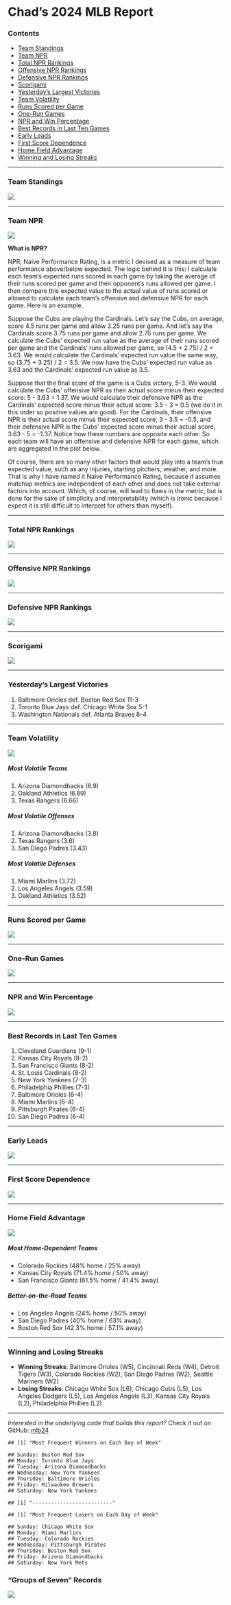 Chad’s 2024 MLB Report
================

### Contents

- [Team Standings](#team-standings)
- [Team NPR](#team-npr)
- [Total NPR Rankings](#total-npr-rankings)
- [Offensive NPR Rankings](#offensive-npr-rankings)
- [Defensive NPR Rankings](#defensive-npr-rankings)
- [Scorigami](#scorigami)
- [Yesterday’s Largest Victories](#yesterdays-largest-victories)
- [Team Volatility](#team-volatility)
- [Runs Scored per Game](#runs-scored-per-game)
- [One-Run Games](#one-run-games)
- [NPR and Win Percentage](#npr-and-win-percentage)
- [Best Records in Last Ten Games](#best-records-in-last-ten-games)
- [Early Leads](#early-leads)
- [First Score Dependence](#first-score-dependence)
- [Home Field Advantage](#home-field-advantage)
- [Winning and Losing Streaks](#winning-and-losing-streaks)

------------------------------------------------------------------------

### Team Standings

![](README_files/figure-gfm/unnamed-chunk-4-1.png)<!-- -->

------------------------------------------------------------------------

### Team NPR

![](README_files/figure-gfm/unnamed-chunk-6-1.png)<!-- -->

**What is NPR?**

NPR, Naive Performance Rating, is a metric I devised as a measure of
team performance above/below expected. The logic behind it is this: I
calculate each team’s expected runs scored in each game by taking the
average of their runs scored per game and their opponent’s runs allowed
per game. I then compare this expected value to the actual value of runs
scored or allowed to calculate each team’s offensive and defensive NPR
for each game. Here is an example.

Suppose the Cubs are playing the Cardinals. Let’s say the Cubs, on
average, score 4.5 runs per game and allow 3.25 runs per game. And let’s
say the Cardinals score 3.75 runs per game and allow 2.75 runs per game.
We calculate the Cubs’ expected run value as the average of their runs
scored per game and the Cardinals’ runs allowed per game, so (4.5 +
2.75) / 2 = 3.63. We would calculate the Cardinals’ expected run value
the same way, so (3.75 + 3.25) / 2 = 3.5. We now have the Cubs’ expected
run value as 3.63 and the Cardinals’ expected run value as 3.5.

Suppose that the final score of the game is a Cubs victory, 5-3. We
would calculate the Cubs’ offensive NPR as their actual score minus
their expected score: 5 - 3.63 = 1.37. We would calculate their
defensive NPR as the Cardinals’ expected score minus their actual score:
3.5 - 3 = 0.5 (we do it in this order so positive values are good). For
the Cardinals, their offensive NPR is their actual score minus their
expected score, 3 - 3.5 = -0.5, and their defensive NPR is the Cubs’
expected score minus their actual score, 3.63 - 5 = -1.37. Notice how
these numbers are opposite each other. So each team will have an
offensive and defensive NPR for each game, which are aggregated in the
plot below.

Of course, there are so many other factors that would play into a team’s
true expected value, such as any injuries, starting pitchers, weather,
and more. That is why I have named it Naive Performance Rating, because
it assumes matchup metrics are independent of each other and does not
take external factors into account. Which, of course, will lead to flaws
in the metric, but is done for the sake of simplicity and
interpretability (which is ironic because I expect it is still difficult
to interpret for others than myself).

------------------------------------------------------------------------

### Total NPR Rankings

![](README_files/figure-gfm/unnamed-chunk-7-1.png)<!-- -->

------------------------------------------------------------------------

### Offensive NPR Rankings

![](README_files/figure-gfm/unnamed-chunk-8-1.png)<!-- -->

------------------------------------------------------------------------

### Defensive NPR Rankings

![](README_files/figure-gfm/unnamed-chunk-9-1.png)<!-- -->

------------------------------------------------------------------------

### Scorigami

![](README_files/figure-gfm/unnamed-chunk-10-1.png)<!-- -->

------------------------------------------------------------------------

### Yesterday’s Largest Victories

1.  Baltimore Orioles def. Boston Red Sox 11-3
2.  Toronto Blue Jays def. Chicago White Sox 5-1
3.  Washington Nationals def. Atlanta Braves 8-4

------------------------------------------------------------------------

### Team Volatility

![](README_files/figure-gfm/unnamed-chunk-12-1.png)<!-- -->

##### Most Volatile Teams

1.  Arizona Diamondbacks (6.9)
2.  Oakland Athletics (6.89)
3.  Texas Rangers (6.66)

##### Most Volatile Offenses

1.  Arizona Diamondbacks (3.8)
2.  Texas Rangers (3.6)
3.  San Diego Padres (3.43)

##### Most Volatile Defenses

1.  Miami Marlins (3.72)
2.  Los Angeles Angels (3.59)
3.  Oakland Athletics (3.52)

------------------------------------------------------------------------

### Runs Scored per Game

![](README_files/figure-gfm/unnamed-chunk-14-1.png)<!-- -->

------------------------------------------------------------------------

### One-Run Games

![](README_files/figure-gfm/unnamed-chunk-15-1.png)<!-- -->

------------------------------------------------------------------------

### NPR and Win Percentage

![](README_files/figure-gfm/unnamed-chunk-16-1.png)<!-- -->

------------------------------------------------------------------------

### Best Records in Last Ten Games

1.  Cleveland Guardians (9-1)
2.  Kansas City Royals (8-2)
3.  San Francisco Giants (8-2)
4.  St. Louis Cardinals (8-2)
5.  New York Yankees (7-3)
6.  Philadelphia Phillies (7-3)
7.  Baltimore Orioles (6-4)
8.  Miami Marlins (6-4)
9.  Pittsburgh Pirates (6-4)
10. San Diego Padres (6-4)

------------------------------------------------------------------------

### Early Leads

![](README_files/figure-gfm/unnamed-chunk-19-1.png)<!-- -->

------------------------------------------------------------------------

### First Score Dependence

![](README_files/figure-gfm/unnamed-chunk-20-1.png)<!-- -->

------------------------------------------------------------------------

### Home Field Advantage

![](README_files/figure-gfm/unnamed-chunk-22-1.png)<!-- -->

##### Most Home-Dependent Teams

- Colorado Rockies (48% home / 25% away)
- Kansas City Royals (71.4% home / 50% away)
- San Francisco Giants (61.5% home / 41.4% away)

##### Better-on-the-Road Teams

- Los Angeles Angels (24% home / 50% away)
- San Diego Padres (40% home / 63% away)
- Boston Red Sox (42.3% home / 57.1% away)

------------------------------------------------------------------------

### Winning and Losing Streaks

- **Winning Streaks**: Baltimore Orioles (W5), Cincinnati Reds (W4),
  Detroit Tigers (W3), Colorado Rockies (W2), San Diego Padres (W2),
  Seattle Mariners (W2)
- **Losing Streaks**: Chicago White Sox (L6), Chicago Cubs (L5), Los
  Angeles Dodgers (L5), Los Angeles Angels (L3), Kansas City Royals
  (L2), Philadelphia Phillies (L2)

------------------------------------------------------------------------

*Interested in the underlying code that builds this report?* Check it
out on GitHub:
<a href="https://github.com/chadallison/mlb24" target="_blank">mlb24</a>

    ## [1] "Most Frequent Winners on Each Day of Week"

    ## Sunday: Boston Red Sox
    ## Monday: Toronto Blue Jays
    ## Tuesday: Arizona Diamondbacks
    ## Wednesday: New York Yankees
    ## Thursday: Baltimore Orioles
    ## Friday: Milwaukee Brewers
    ## Saturday: New York Yankees

    ## [1] "--------------------------"

    ## [1] "Most Frequent Losers on Each Day of Week"

    ## Sunday: Chicago White Sox
    ## Monday: Miami Marlins
    ## Tuesday: Colorado Rockies
    ## Wednesday: Pittsburgh Pirates
    ## Thursday: Boston Red Sox
    ## Friday: Arizona Diamondbacks
    ## Saturday: New York Mets

### “Groups of Seven” Records

![](README_files/figure-gfm/unnamed-chunk-26-1.png)<!-- -->
